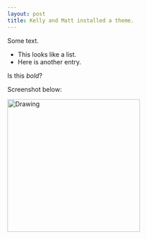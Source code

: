 ```yaml
---
layout: post
title: Kelly and Matt installed a theme. 
---
```

Some text.

* This looks like a list.
* Here is another entry.

Is this *bold*?

Screenshot below:

<!-- ![My helpful screenshot]({{site.url}}/assets/cosmicwinner.png =200x) -->

<img src="{{site.url}}/assets/cosmicwinner.png" alt="Drawing" style="width: 300px;"/>
